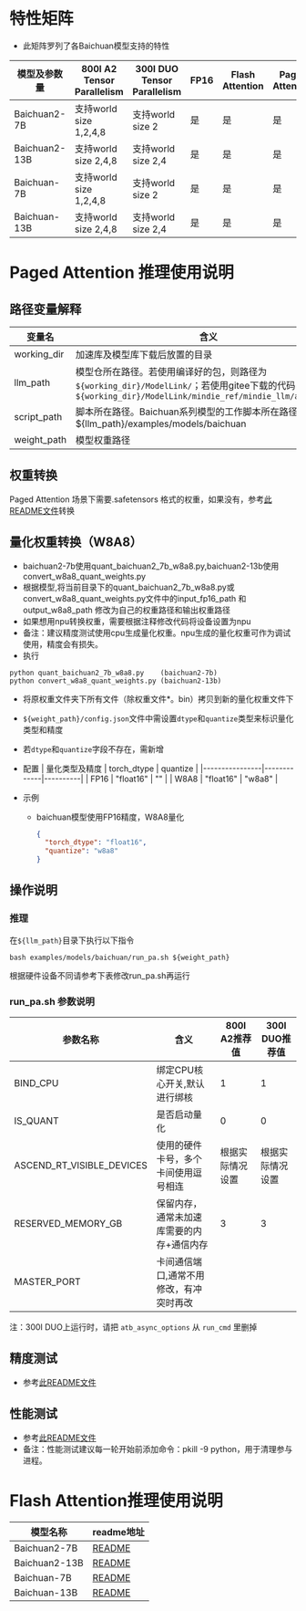 # 特性矩阵

- 此矩阵罗列了各Baichuan模型支持的特性

| 模型及参数量        | 800I A2 Tensor Parallelism | 300I DUO Tensor Parallelism | FP16 | Flash Attention | Paged Attention | W8A8量化 |
|---------------|----------------------------|-----------------------------|------|-----------------|-----------------|--------|
| Baichuan2-7B  | 支持world size 1,2,4,8       | 支持world size 2              | 是    | 是               | 是               | 是      |
| Baichuan2-13B | 支持world size 2,4,8         | 支持world size 2,4            | 是    | 是               | 是               | 是      |
| Baichuan-7B   | 支持world size 1,2,4,8       | 支持world size 2              | 是    | 是               | 是               | 否      |
| Baichuan-13B  | 支持world size 2,4,8         | 支持world size 2,4            | 是    | 是               | 是               | 否      |

# Paged Attention 推理使用说明

## 路径变量解释

| 变量名         | 含义                                                                                                                             |
|-------------|--------------------------------------------------------------------------------------------------------------------------------|
| working_dir | 加速库及模型库下载后放置的目录                                                                                                                |
| llm_path    | 模型仓所在路径。若使用编译好的包，则路径为`${working_dir}/ModelLink/`；若使用gitee下载的代码，则路径为`${working_dir}/ModelLink/mindie_ref/mindie_llm/atb_models` |
| script_path | 脚本所在路径。Baichuan系列模型的工作脚本所在路径为${llm_path}/examples/models/baichuan                                                              |
| weight_path | 模型权重路径                                                                                                                         |

## 权重转换

Paged Attention 场景下需要.safetensors 格式的权重，如果没有，参考[此README文件](../../README.md)转换

## 量化权重转换（W8A8）
- baichuan2-7b使用quant_baichuan2_7b_w8a8.py,baichuan2-13b使用convert_w8a8_quant_weights.py
- 根据模型,将当前目录下的quant_baichuan2_7b_w8a8.py或convert_w8a8_quant_weights.py文件中的input_fp16_path 和output_w8a8_path 修改为自己的权重路径和输出权重路径
- 如果想用npu转换权重，需要根据注释修改代码将设备设置为npu
- 备注：建议精度测试使用cpu生成量化权重。npu生成的量化权重可作为调试使用，精度会有损失。
- 执行

```
python quant_baichuan2_7b_w8a8.py    (baichuan2-7b)
python convert_w8a8_quant_weights.py (baichuan2-13b)
```

- 将原权重文件夹下所有文件（除权重文件*。bin）拷贝到新的量化权重文件下
- `${weight_path}/config.json`文件中需设置`dtype`和`quantize`类型来标识量化类型和精度
- 若`dtype`和`quantize`字段不存在，需新增

- 配置
  | 量化类型及精度 | torch_dtype | quantize |
  |----------------|-------------|----------|
  | FP16 | "float16"   | ""       |
  | W8A8 | "float16"   | "w8a8"   |

- 示例
    - baichuan模型使用FP16精度，W8A8量化
      ```json
      {
        "torch_dtype": "float16",
        "quantize": "w8a8"
      }
      ```

## 操作说明

### 推理

在`${llm_path}`目录下执行以下指令

```shell
bash examples/models/baichuan/run_pa.sh ${weight_path}
```

根据硬件设备不同请参考下表修改run_pa.sh再运行

### run_pa.sh 参数说明

| 参数名称                      | 含义                    | 800I A2推荐值 | 300I DUO推荐值 |
|---------------------------|-----------------------|------------|-------------|
| BIND_CPU                  | 绑定CPU核心开关,默认进行绑核      | 1          | 1           |
| IS_QUANT                  | 是否启动量化                | 0          | 0           |
| ASCEND_RT_VISIBLE_DEVICES | 使用的硬件卡号，多个卡间使用逗号相连    | 根据实际情况设置   | 根据实际情况设置    |
| RESERVED_MEMORY_GB        | 保留内存，通常未加速库需要的内存+通信内存 | 3          | 3           |
| MASTER_PORT               | 卡间通信端口,通常不用修改，有冲突时再改  |            |             |

注：300I DUO上运行时，请把 `atb_async_options` 从 `run_cmd` 里删掉

## 精度测试

- 参考[此README文件](../../../tests/modeltest/README.md)

## 性能测试

- 参考[此README文件](../../../tests/modeltest/README.md)
- 备注：性能测试建议每一轮开始前添加命令：pkill -9 python，用于清理参与进程。

# Flash Attention推理使用说明

| 模型名称          | readme地址                                                    |
|---------------|-------------------------------------------------------------|
| Baichuan2-7B  | [README](../../../pytorch/examples/baichuan2/7b/README.md)  |
| Baichuan2-13B | [README](../../../pytorch/examples/baichuan2/13b/README.md) |
| Baichuan-7B   | [README](../../../pytorch/examples/baichuan/7b/README.md)   |
| Baichuan-13B  | [README](../../../pytorch/examples/baichuan/13b/README.md)  |
